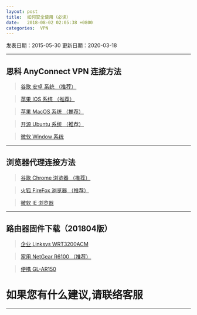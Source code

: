 ```yaml
---
layout: post
title:  如何安全使用（必读）
date:   2018-08-02 02:05:38 +0800
categories:  VPN
---
```

发表日期：2015-05-30
更新日期：2020-03-18

<!-- -------------

## 安全问题与解答


### 1. 哪些些软件不能使用？

>360系列软件，金山毒霸和各种国产浏览器不能使用。
因为这些软件多数包含木马程序，会在后台监视你的上网行为，
并且在必要的时候阻止您查看一些网站。

>安全软件推荐使用国外的产品，免费产品推荐使用腾讯电脑管家

>浏览器推荐使用谷歌的chrome和火狐浏览器，并且主要更新

>总结，尽量少的使用国内的软件，以保证个人信息安全。

### 2. 你们是否开发客户端软件？

>我们不开发任何客户端软件，因为客户端软件是直接安装在用户的设备上，软件来源必须安全可靠，所以我们采用国际大企业思科的客户端软件或者系统自带的连接方式，可以保证用户的安全
。

>目前，已经发现了很多钓鱼VPN，还有红色VPN，他们会收集用户数据，并且有使用VPN被查的情况。

>总结，千万不要使用来源不明，不可信任的客户端。不要在应用商店随便下载翻墙客户端软件。

### 3. 你们为什么不支持国内支付？

>在2017年以前，我们曾经支持国内的支付宝和微信支付，但是为了保证客户信息的安全。2017年初，我们取消了国内所有的支付方式。

>现在我们所有的用户数据全部保存在国外，并且不保留用户的支付记录，您可以放心使用。

>总结，提高信息安全意识，不留任何安全隐患。

### 4. 哪个地区的服务器最快？

>那个地区的服务器最快，这是我们经常被问到的问题，首先要了解自己的网络状况，用百度搜索 IP 就能知道自己属于哪个运营商，能够保证网络质量的只有北方联通和南方电信，由于anyconnect客户端方式对网络质量要求高，所以只有这两个运营商可以稳定使用。

>浏览器代理方式就是给网络质量不好的用户准备的。

>总结，南方用电信，北方用联通，其他网络用户只有浏览器代理方式可以稳定使用。

><b>南方电信</b> 推荐使用香港，台湾，新加坡，欧洲，北美

><b>北方联通</b> 推荐使用韩国，日本，俄罗斯，台湾

### 5.普通账号和高级账号的区别？

>高级账号支持所以普通账号的功能。

>高级账号单独支持我们的专业路由器，路由器更快更稳定，使用路由器和在国外上网没有区别，路由器支持国内外自动分流，更多功能查看主站点的路由器栏目。

>总结，路由器非常适合企业和对网络依赖很多又不懂电脑的人群

### 6. 会不会被封会不会消失？

>本平台已经运营十年，基本每年都会被封杀。我们拥有核心技术，会在2个小时之内解决封杀问题。因此，用户使用都不会有任何不稳定的感觉。

>那些被封以后无法应变的平台自然就会消失，所以选择平台很重要。

>总结，翻墙是技术层面的军备竞赛，十年品质保证您的在这场军备竞赛当中的优势地位。我们会一直守护您的信息安全。 -->

-------------
## 思科 AnyConnect VPN 连接方法

>[谷歌 安卓 系统 （推荐）](/2018/03/android/ "Android")

>[苹果 IOS 系统 （推荐）](/2018/03/ios/ "IOS")

>[苹果 MacOS 系统 （推荐）](/2018/02/mac/ "MacOS")

>[开源 Ubuntu 系统 （推荐）](/2018/03/ubuntu/ "Ubuntu")

>[微软 Window 系统](/2018/01/windows/ "Windows")

****
## 浏览器代理连接方法

>[谷歌 Chrome 浏览器 （推荐）](/2018/07/chrome/ "Chrome")

>[火狐 FireFox 浏览器 （推荐）](/2018/07/firefox/ "FireFox")

>[微软 IE 浏览器](/2018/01/ie/ "IE")

****
## 路由器固件下载（201804版）

>[企业 Linksys WRT3200ACM](/2018/04/router/ "企业")

>[家用 NetGear R6100 （推荐）](/2018/04/router/ "家用")

>[便携 GL-AR150](/2018/04/router/ "车载")

# 如果您有什么建议,请联络客服
****